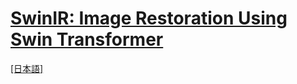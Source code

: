 # [SwinIR: Image Restoration Using Swin Transformer](https://arxiv.org/abs/2108.10257)

[[日本語]](./README_ja.md)

